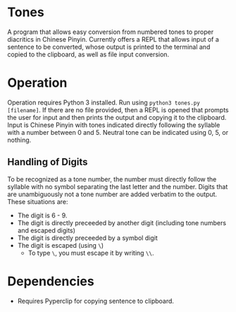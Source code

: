 # Tones
  A program that allows easy conversion from numbered tones to proper diacritics in Chinese Pinyin. Currently offers a REPL that allows input of a sentence to be converted, whose output is printed to the terminal and copied to the clipboard, as well as file input conversion.

# Operation
Operation requires Python 3 installed. Run using ```python3 tones.py [filename]```. If there are no file provided, then a REPL is opened that prompts the user for input and then prints the output and copying it to the clipboard. Input is Chinese Pinyin with tones indicated directly following the syllable with a number between 0 and 5. Neutral tone can be indicated using 0, 5, or nothing. 

## Handling of Digits
To be recognized as a tone number, the number must directly follow the syllable with no symbol separating the last letter and the number. Digits that are unambiguously not a tone number are added verbatim to the output. These situations are:
 * The digit is 6 - 9.
 * The digit is directly preceeded by another digit (including tone numbers and escaped digits)
 * The digit is directly preceeded by a symbol digit
 * The digit is escaped (using ```\```)
     * To type ```\```, you must escape it by writing ```\\```.

# Dependencies
 * Requires Pyperclip for copying sentence to clipboard.
